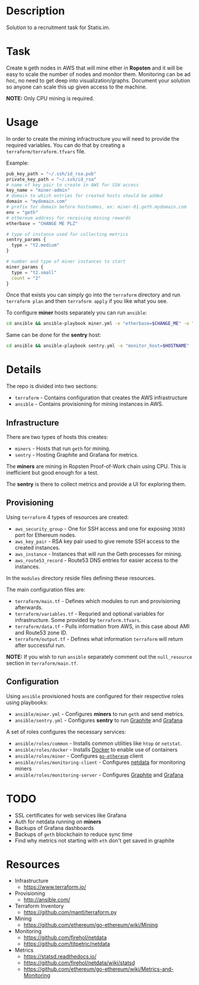 # Description

Solution to a recruitment task for Statis.im.

# Task

Create `N` geth nodes in AWS that will mine ether in __Ropsten__ and it will be easy to scale the number of nodes and monitor them.
Monitoring can be ad hoc, no need to get deep into visualization/graphs. 
Document your solution so anyone can scale this up given access to the machine.

__NOTE:__ Only CPU mining is required.

# Usage

In order to create the mining infractructure you will need to provide the required variables.
You can do that by creating a `terraform/terraform.tfvars` file.

Example:
```tfvars
pub_key_path = "~/.ssh/id_rsa.pub"
private_key_path = "~/.ssh/id_rsa"
# name of key pair to create in AWS for SSH access
key_name = "miner-admin"
# domain to which entries for created hosts should be added
domain = "mydomain.com"
# prefix for domain before hostnames, ex: miner-01.geth.mydomain.com
env = "geth"
# ethereum address for receiving mining rewards
etherbase = "CHANGE ME PLZ"

# type of instance used for collecting metrics
sentry_params {
  type = "t2.medium"
}

# number and type of miner instances to start
miner_params {
  type = "t2.small"
  count = "2"
}
```

Once that exists you can simply go into the `terraform` directory and run `terraform plan` and then `terraform apply` if you like what you see.

To configure __miner__ hosts separately you can run `ansible`:
```bash
cd ansible && ansible-playbook miner.yml -e "etherbase=$CHANGE_ME" -e "monitor_host=$HOSTNAME"
```

Same can be done for the __sentry__ host:
```bash
cd ansible && ansible-playbook sentry.yml -e "monitor_host=$HOSTNAME"
```

# Details

The repo is divided into two sections:

* `terraform` - Contains configuration that creates the AWS infrastructure
* `ansible` - Contains provisioning for mining instances in AWS.

## Infrastructure

There are two types of hosts this creates:

* `miners` - Hosts that run `geth` for mining.
* `sentry` - Hosting Graphite and Grafana for metrics.

The __miners__ are mining in Ropsten Proof-of-Work chain using CPU.
This is inefficient but good enough for a test.

The __sentry__ is there to collect metrics and provide a UI for exploring them.

## Provisioning

Using `terraform` 4 types of resources are created:

* `aws_security_group` - One for SSH access and one for exposing `30303` port for Ethereum nodes.
* `aws_key_pair` - RSA key pair used to give remote SSH access to the created instances.
* `aws_instance` - Instances that will run the Geth processes for mining.
* `aws_route53_record` - Route53 DNS entries for easier access to the instances.

In the `modules` directory reside files defining these resources.

The main configuration files are:

* `terraform/main.tf` - Defines which modules to run and provisioning afterwards.
* `terraform/variables.tf` - Requried and optional variables for infrastructure. Some provided by `terraform.tfvars`.
* `terraform/data.tf` - Pulls information from AWS, in this case about AMI and Route53 zone ID.
* `terraform/output.tf` - Defines what information `terraform` will return after successful run.

__NOTE:__ If you wish to run `ansible` separately comment out the `null_resource` section in `terraform/main.tf`.

## Configuration

Using `ansible` provisioned hosts are configured for their respective roles using playbooks:

* `ansible/miner.yml` - Configures __miners__ to run `geth` and send metrics.
* `ansible/sentry.yml` - Configures __sentry__ to run [Graphite](https://graphiteapp.org/) and [Grafana](https://grafana.com/)

A set of roles configures the necessary services:

* `ansible/roles/common` - Installs common utilities like `htop` or `netstat`.
* `ansible/roles/docker` - Installs [Docker](https://www.docker.com/) to enable use of containers
* `ansible/roles/miner` - Configures [`go-ethereum`](https://github.com/ethereum/go-ethereum/) client
* `ansible/roles/monitoring-client` - Configures [netdata](https://my-netdata.io/) for monitoring miners
* `ansible/roles/monitoring-server` - Configures [Graphite](https://graphiteapp.org/) and [Grafana](https://grafana.com/)



# TODO

* SSL certificates for web services like Grafana
* Auth for netdata running on __miners__
* Backups of Grafana dashboards
* Backups of `geth` blockchain to reduce sync time
* Find why metrics not starting with `eth` don't get saved in graphite

# Resources

* Infrastructure
    - https://www.terraform.io/
* Provisioning
    - http://ansible.com/
* Terraform Inventory
    - https://github.com/mantl/terraform.py
* Mining
    - https://github.com/ethereum/go-ethereum/wiki/Mining
* Monitoring
    - https://github.com/firehol/netdata
    - https://github.com/titpetric/netdata
* Metrics
    - https://statsd.readthedocs.io/
    - https://github.com/firehol/netdata/wiki/statsd
    - https://github.com/ethereum/go-ethereum/wiki/Metrics-and-Monitoring
